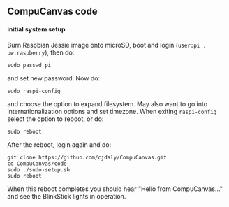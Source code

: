 
## CompuCanvas code

#### initial system setup

Burn Raspbian Jessie image onto microSD, boot and login (`user:pi ; pw:raspberry`), then do:

    sudo passwd pi

and set new password.  Now do:

    sudo raspi-config

and choose the option to expand filesystem.  May also want to go into internationalization options and set timezone.  When exiting `raspi-config` select the option to reboot, or do:

    sudo reboot

After the reboot, login again and do:

    git clone https://github.com/cjdaly/CompuCanvas.git
    cd CompuCanvas/code
    sudo ./sudo-setup.sh
    sudo reboot
    
When this reboot completes you should hear "Hello from CompuCanvas..." and see the BlinkStick lights in operation.

